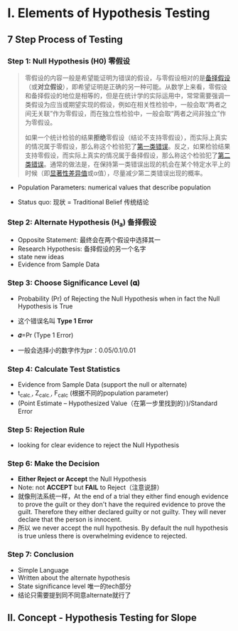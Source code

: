 # I. Elements of Hypothesis Testing

## 7 Step Process of Testing

### Step 1: Null Hypothesis (H0) 零假设

> 零假设的内容一般是希望能证明为错误的假设，与零假设相对的是[备择假设](https://zh.wikipedia.org/w/index.php?title=备择假设&action=edit&redlink=1)（或**对立假设**），即希望证明是正确的另一种可能。从数学上来看，零假设和备择假设的地位是相等的，但是在统计学的实际运用中，常常需要强调一类假设为应当或期望实现的假设，例如在相关性检验中，一般会取“两者之间无关联”作为零假设，而在独立性检验中，一般会取“两者之间非独立”作为零假设。
>
> 如果一个统计检验的结果**拒绝**零假设（结论不支持零假设），而实际上真实的情况属于零假设，那么称这个检验犯了[第一类错误](https://zh.wikipedia.org/wiki/第一类错误)。反之，如果检验结果支持零假设，而实际上真实的情况属于备择假设，那么称这个检验犯了[第二类错误](https://zh.wikipedia.org/wiki/第二类错误)。通常的做法是，在保持第一类错误出现的机会在某个特定水平上的时候（即[显著性差异值](https://zh.wikipedia.org/wiki/显著性差异)或α值），尽量减少第二类错误出现的概率。
>
> [https://zh.wikipedia.org/wiki/%E9%9B%B6%E5%81%87%E8%AE%BE]: 	"Wiki"

- Population Parameters: numerical values that describe population

- Status quo: 现状 = Traditional Belief 传统结论

### Step 2: Alternate Hypothesis (H<sub>a</sub>) 备择假设

- Opposite Statement: 最终会在两个假设中选择其一	
- Research Hypothesis: 备择假设的另一个名字
- state new ideas
- Evidence from Sample Data

### Step 3: Choose Significance Level (𝛂)

- Probability (Pr) of Rejecting the Null Hypothesis when in fact the Null Hypothesis is True

- 这个错误名叫 **Type 1 Error**

- **𝛼**=Pr (Type 1 Error)

- 一般会选择小的数字作为pr：0.05/0.1/0.01

### Step 4: Calculate Test Statistics

- Evidence from Sample Data (support the null or alternate)
- t<sub>calc.</sub>, Z<sub>calc.</sub>, F<sub>calc</sub> (根据不同的population parameter)
- (Point Estimate – Hypothesized Value（在第一步里找到的）)/Standard Error 

### Step 5: Rejection Rule

- looking for clear evidence to reject the Null Hypothesis

### Step 6: Make the Decision

- **Either Reject or Accept** the Null Hypothesis
- Note: not **ACCEPT** but **FAIL** to Reject（注意说辞）
- 就像刑法系统一样，At the end of a trial they either find enough evidence to prove the guilt or they don't have the required evidence to prove the guilt. Therefore they either declared guilty or not guilty. They will never declare that the person is innocent.
- 所以 we never accept the null hypothesis. By default the null hypothesis is true unless there is overwhelming evidence to rejected. 

### Step 7: Conclusion

- Simple Language
- Written about the alternate hypothesis
- State significance level 唯一的tech部分
- 结论只需要提到同不同意alternate就行了

## II. Concept - Hypothesis Testing for Slope

